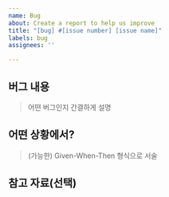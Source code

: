 ```yaml
---
name: Bug
about: Create a report to help us improve
title: "[bug] #[issue number] [issue name]"
labels: bug
assignees: ''

---
```


## 버그 내용
> 어떤 버그인지 간결하게 설명

## 어떤 상황에서?
> (가능한) Given-When-Then 형식으로 서술

## 참고 자료(선택)
